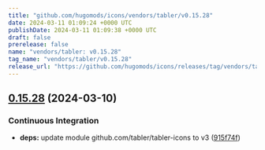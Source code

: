 ```yaml
---
title: "github.com/hugomods/icons/vendors/tabler/v0.15.28"
date: 2024-03-11 01:09:24 +0000 UTC
publishDate: 2024-03-11 01:09:38 +0000 UTC
draft: false
prerelease: false
name: "vendors/tabler: v0.15.28"
tag_name: "vendors/tabler/v0.15.28"
release_url: "https://github.com/hugomods/icons/releases/tag/vendors/tabler/v0.15.28"
---
```


## [0.15.28](https://github.com/hugomods/icons/compare/vendors/tabler/v0.15.27...vendors/tabler/v0.15.28) (2024-03-10)


### Continuous Integration

* **deps:** update module github.com/tabler/tabler-icons to v3 ([915f74f](https://github.com/hugomods/icons/commit/915f74f6bdf731547697d4963b0bd8497cd30834))
